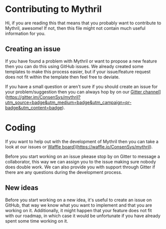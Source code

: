 # Contributing to Mythril
Hi, if you are reading this that means that you probably want to contribute to Mythril, awesome! If not, then this file might not contain much useful information for you.

## Creating an issue
If you have found a problem with Mythril or want to propose a new feature then you can do this using GitHub issues. 
We already created some templates to make this process easier, but if your issue/feature request does not fit within the template then feel free to deviate.

If you have a small question or aren't sure if you should create an issue for your problem/suggestion then you can always hop by on our [Gitter channel](https://badges.gitter.im/ConsenSys/mythril.svg)](https://gitter.im/ConsenSys/mythril?utm_source=badge&utm_medium=badge&utm_campaign=pr-badge&utm_content=badge).

# Coding
If you want to help out with the development of Mythril then you can take a look at our issues or [Waffle board](https://badge.waffle.io/ConsenSys/mythril.svg?columns=all)](https://waffle.io/ConsenSys/mythril).

Before you start working on an issue pkease stop by on Gitter to message a collaborator, this way we can assign you to the issue making sure nobody does double work. We can also provide you with support through Gitter if there are any questions during the development process.

## New ideas
Before you start working on a new idea, it's useful to create an issue on GitHub, that way we know what you want to implement and that you are working on it. Additionally, it might happen that your feature does not fit with our roadmap, in which case it would be unfortunate if you have already spent some time working on it.

